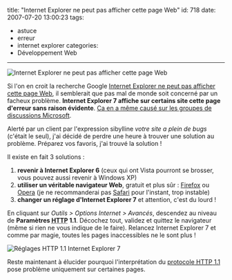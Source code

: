 title: "Internet Explorer ne peut pas afficher cette page Web"
id: 718
date: 2007-07-20 13:00:23
tags: 
- astuce
- erreur
- internet explorer
categories: 
- Développement Web
---

![Internet Explorer ne peut pas afficher cette page Web](https://oncletom.io/images/2007/07/internet-explorer-ne-peut-pas-afficher-cette-page-web.png)

Si l'on en croit la recherche Google [Internet Explorer ne peut pas afficher cette page Web](http://www.google.fr/search?q=probl%C3%A8me+%22Internet+Explorer+ne+peut+pas+afficher+cette+page+Web%22), il semblerait que pas mal de monde soit concerné par un facheux problème. **Internet Explorer 7 affiche sur certains site cette page d'erreur sans raison évidente**. [Ca en a même causé sur les groupes de discussions Microsoft](http://www.microsoft.com/communities/newsgroups/list/en-us/default.aspx?dg=microsoft.public.fr.ie7&tid=57f02485-74c9-4ddb-ad28-5c4b7df4c922&p=1).

Alerté par un client par l'expression sibylline <cite>votre site a plein de bugs</cite> (c'était le seul), j'ai décidé de perdre une heure à trouver une solution au problème. Préparez vos favoris, j'ai trouvé la solution !
<!--more-->
Il existe en fait 3 solutions :

1.  **revenir à Internet Explorer 6** (ceux qui ont Vista pourront se brosser, vous pouvez aussi revenir à Windows XP)
2.  **utiliser un véritable navigateur Web**, gratuit et plus sûr : [Firefox](http://www.mozilla-europe.org/fr/) ou [Opera](http://www.opera.com/) (je ne recommanderai pas [Safari](http://www.apple.com/fr/safari/) pour l'instant, trop instable)
3.  **changer un réglage d'Internet Explorer 7** et attention, c'est du lourd !

En cliquant sur _Outils > Options Internet > Avancés_, descendez au niveau de **Paramètres <abbr title="Hypertext Transfer Protocol">HTTP</abbr> 1.1**. Décochez tout, validez et quittez le navigateur (même si rien ne vous indique de le faire). Relancez Internet Explorer 7 et comme par magie, toutes les pages inaccessibles ne le sont plus !

![Réglages HTTP 1.1 Internet Explorer 7](https://oncletom.io/images/2007/07/internet-explorer-reglages-http.png)

Reste maintenant à élucider pourquoi l'interprétation du [protocole <abbr title="Hypertext Transfer Protocol">HTTP</abbr> 1.1](http://fr.wikipedia.org/wiki/Hypertext_Transfer_Protocol#HTTP_1.1) pose problème uniquement sur certaines pages.